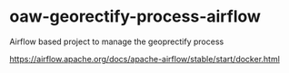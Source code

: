 # oaw-georectify-process-airflow
Airflow based project to manage the geoprectify process


https://airflow.apache.org/docs/apache-airflow/stable/start/docker.html
